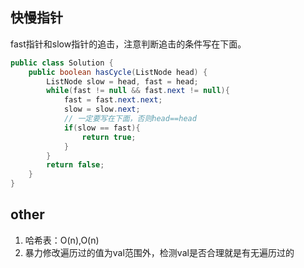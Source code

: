 ## 快慢指针
fast指针和slow指针的追击，注意判断追击的条件写在下面。
```java
public class Solution {
    public boolean hasCycle(ListNode head) {
        ListNode slow = head, fast = head;
        while(fast != null && fast.next != null){
            fast = fast.next.next;
            slow = slow.next;
            // 一定要写在下面，否则head==head
            if(slow == fast){
                return true;
            }
        }
        return false;
    }
}
```

## other

1. 哈希表：O(n),O(n)
2. 暴力修改遍历过的值为val范围外，检测val是否合理就是有无遍历过的